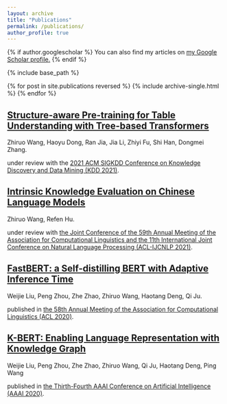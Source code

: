 ```yaml
---
layout: archive
title: "Publications"
permalink: /publications/
author_profile: true
---
```


{% if author.googlescholar %}
  You can also find my articles on <u><a href="{{author.googlescholar}}">my Google Scholar profile</a>.</u>
{% endif %}

{% include base_path %}

{% for post in site.publications reversed %}
  {% include archive-single.html %}
{% endfor %}


## [Structure-aware Pre-training for Table Understanding with Tree-based Transformers](https://arxiv.org/pdf/2010.12537)

Zhiruo Wang, Haoyu Dong, Ran Jia, Jia Li, Zhiyi Fu, Shi Han, Dongmei Zhang.

under review with the [2021 ACM SIGKDD Conference on Knowledge Discovery and Data Mining (KDD 2021)](https://www.kdd.org/kdd2021/).


## [Intrinsic Knowledge Evaluation on Chinese Language Models](https://arxiv.org/abs/2011.14277)

Zhiruo Wang, Refen Hu.

under review with [the Joint Conference of the 59th Annual Meeting of the Association for Computational Linguistics and the 11th International Joint Conference on Natural Language Processing (ACL-IJCNLP 2021)](https://2021.aclweb.org/).


## [FastBERT: a Self-distilling BERT with Adaptive Inference Time](https://arxiv.org/pdf/2004.02178)

Weijie Liu, Peng Zhou, Zhe Zhao, Zhiruo Wang, Haotang Deng, Qi Ju.

published in [the 58th Annual Meeting of the Association for Computational Linguistics (ACL 2020)](https://acl2020.org/).


## [K-BERT: Enabling Language Representation with Knowledge Graph](https://arxiv.org/pdf/1909.07606)

Weijie Liu, Peng Zhou, Zhe Zhao, Zhiruo Wang, Qi Ju, Haotang Deng, Ping Wang

published in [the Thirth-Fourth AAAI Conference on Artificial Intelligence (AAAI 2020)](https://aaai.org/Conferences/AAAI-20/).
